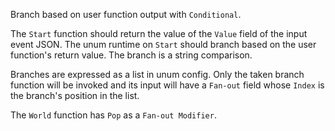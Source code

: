 Branch based on user function output with `Conditional`.

The `Start` function should return the value of the `Value` field of the input event JSON. The unum runtime on `Start` should branch based on the user function's return value. The branch is a string comparison.

Branches are expressed as a list in unum config. Only the taken branch function will be invoked and its input will have a `Fan-out` field whose `Index` is the branch's position in the list.

The `World` function has `Pop` as a `Fan-out Modifier`.